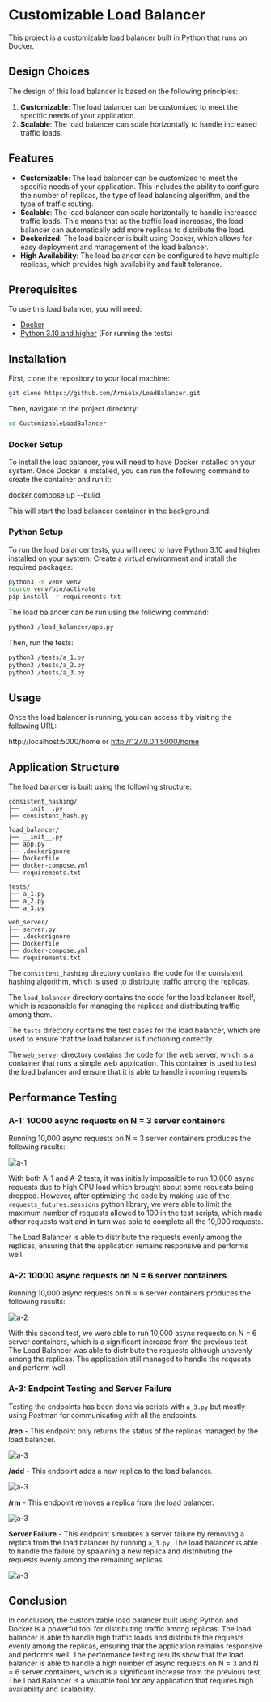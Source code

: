 # Customizable Load Balancer

This project is a customizable load balancer built in Python that runs on Docker.

## Design Choices

The design of this load balancer is based on the following principles:

1. **Customizable**: The load balancer can be customized to meet the specific needs of your application.
2. **Scalable**: The load balancer can scale horizontally to handle increased traffic loads.

## Features

- **Customizable**: The load balancer can be customized to meet the specific needs of your application. This includes the ability to configure the number of replicas, the type of load balancing algorithm, and the type of traffic routing.
- **Scalable**: The load balancer can scale horizontally to handle increased traffic loads. This means that as the traffic load increases, the load balancer can automatically add more replicas to distribute the load.
- **Dockerized**: The load balancer is built using Docker, which allows for easy deployment and management of the load balancer.
- **High Availability**: The load balancer can be configured to have multiple replicas, which provides high availability and fault tolerance.

## Prerequisites

To use this load balancer, you will need:
- [Docker](https://www.docker.com/)
- [Python 3.10 and higher](https://www.python.org/) (For running the tests)

## Installation

First, clone the repository to your local machine:

```bash
git clone https://github.com/Arnie1x/LoadBalancer.git
```

Then, navigate to the project directory:

```bash
cd CustomizableLoadBalancer
```

### Docker Setup

To install the load balancer, you will need to have Docker installed on your system. Once Docker is installed, you can run the following command to create the container and run it:

docker compose up --build

This will start the load balancer container in the background.

### Python Setup

To run the load balancer tests, you will need to have Python 3.10 and higher installed on your system. Create a virtual environment and install the required packages:

```bash
python3 -m venv venv
source venv/bin/activate
pip install -r requirements.txt
```

The load balancer can be run using the following command:

```bash
python3 /load_balancer/app.py
```

Then, run the tests:

```bash
python3 /tests/a_1.py
python3 /tests/a_2.py
python3 /tests/a_3.py
```

## Usage

Once the load balancer is running, you can access it by visiting the following URL:

http://localhost:5000/home or http://127.0.0.1:5000/home

## Application Structure

The load balancer is built using the following structure:

```
consistent_hashing/
├── __init__.py
├── consistent_hash.py

load_balancer/
├── __init__.py
├── app.py
├── .dockerignore
├── Dockerfile
├── docker-compose.yml
└── requirements.txt

tests/
├── a_1.py
├── a_2.py
└── a_3.py

web_server/
├── server.py
├── .dockerignore
├── Dockerfile
├── docker-compose.yml
└── requirements.txt
```

The `consistent_hashing` directory contains the code for the consistent hashing algorithm, which is used to distribute traffic among the replicas.

The `load_balancer` directory contains the code for the load balancer itself, which is responsible for managing the replicas and distributing traffic among them.

The `tests` directory contains the test cases for the load balancer, which are used to ensure that the load balancer is functioning correctly.

The `web_server` directory contains the code for the web server, which is a container that runs a simple web application. This container is used to test the load balancer and ensure that it is able to handle incoming requests.

## Performance Testing

### A-1: 10000 async requests on N = 3 server containers

Running 10,000 async requests on N = 3 server containers produces the following results:

![a-1](/outputs/a-1.png "Title")

With both A-1 and A-2 tests, it was initially impossible to run 10,000 async requests due to high CPU load which brought about some requests being dropped. However, after optimizing the code by making use of the `requests_futures.sessions` python library, we were able to limit the maximum number of requests allowed to 100 in the test scripts, which made other requests wait and in turn was able to complete all the 10,000 requests.

The Load Balancer is able to distribute the requests evenly among the replicas, ensuring that the application remains responsive and performs well.

### A-2: 10000 async requests on N = 6 server containers

Running 10,000 async requests on N = 6 server containers produces the following results:

![a-2](/outputs/a-2.png "Title")


With this second test, we were able to run 10,000 async requests on N = 6 server containers, which is a significant increase from the previous test. The Load Balancer was able to distribute the requests although unevenly among the replicas. The application still managed to handle the requests and perform well.

### A-3: Endpoint Testing and Server Failure

Testing the endpoints has been done via scripts with `a_3.py` but mostly using Postman for communicating with all the endpoints.

**/rep** - This endpoint only returns the status of the replicas managed by the load balancer.

![a-3](/outputs/a-3-rep.png "Title")

**/add** - This endpoint adds a new replica to the load balancer.

![a-3](/outputs/a-3-add.png "Title")

**/rm** - This endpoint removes a replica from the load balancer.

![a-3](/outputs/a-3-rm.png "Title")

**Server Failure** - This endpoint simulates a server failure by removing a replica from the load balancer by running `a_3.py`. The load balancer is able to handle the failure by spawning a new replica and distributing the requests evenly among the remaining replicas.

![a-3](/outputs/a-3-server-failure.png "Title")

## Conclusion

In conclusion, the customizable load balancer built using Python and Docker is a powerful tool for distributing traffic among replicas. The load balancer is able to handle high traffic loads and distribute the requests evenly among the replicas, ensuring that the application remains responsive and performs well. The performance testing results show that the load balancer is able to handle a high number of async requests on N = 3 and N = 6 server containers, which is a significant increase from the previous test. The Load Balancer is a valuable tool for any application that requires high availability and scalability.